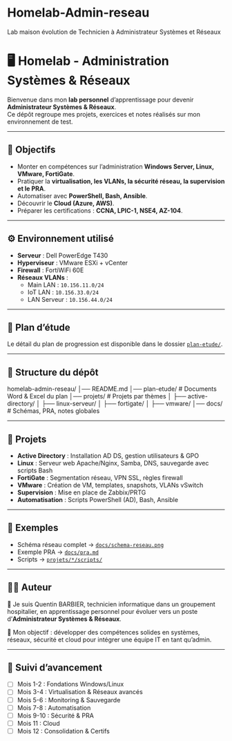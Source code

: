 # Homelab-Admin-reseau
Lab maison évolution de Technicien à Administrateur Systèmes et Réseaux
# 🖥️ Homelab - Administration Systèmes & Réseaux

Bienvenue dans mon **lab personnel** d’apprentissage pour devenir **Administrateur Systèmes & Réseaux**.  
Ce dépôt regroupe mes projets, exercices et notes réalisés sur mon environnement de test.

---

## 🎯 Objectifs
- Monter en compétences sur l’administration **Windows Server, Linux, VMware, FortiGate**.
- Pratiquer la **virtualisation, les VLANs, la sécurité réseau, la supervision et le PRA**.
- Automatiser avec **PowerShell, Bash, Ansible**.
- Découvrir le **Cloud (Azure, AWS)**.
- Préparer les certifications : **CCNA, LPIC-1, NSE4, AZ-104**.

---

## ⚙️ Environnement utilisé
- **Serveur** : Dell PowerEdge T430  
- **Hyperviseur** : VMware ESXi + vCenter  
- **Firewall** : FortiWiFi 60E  
- **Réseaux VLANs** :
  - Main LAN : `10.156.11.0/24`
  - IoT LAN : `10.156.33.0/24`
  - LAN Serveur : `10.156.44.0/24`

---

## 📅 Plan d’étude
Le détail du plan de progression est disponible dans le dossier [`plan-etude/`](Plan_Etude_Admin_Systemes_Reseaux.docx).

---

## 📂 Structure du dépôt
homelab-admin-reseau/
│── README.md
│── plan-etude/ # Documents Word & Excel du plan
│── projets/ # Projets par thèmes
│ ├── active-directory/
│ ├── linux-serveur/
│ ├── fortigate/
│ ├── vmware/
│── docs/ # Schémas, PRA, notes globales

---

## 🚀 Projets
- **Active Directory** : Installation AD DS, gestion utilisateurs & GPO  
- **Linux** : Serveur web Apache/Nginx, Samba, DNS, sauvegarde avec scripts Bash  
- **FortiGate** : Segmentation réseau, VPN SSL, règles firewall  
- **VMware** : Création de VM, templates, snapshots, VLANs vSwitch  
- **Supervision** : Mise en place de Zabbix/PRTG  
- **Automatisation** : Scripts PowerShell (AD), Bash, Ansible  

---

## 📸 Exemples
- Schéma réseau complet → [`docs/schema-reseau.png`](docs/schema-reseau.png)  
- Exemple PRA → [`docs/pra.md`](docs/pra.md)  
- Scripts → [`projets/*/scripts/`](projets/)  

---

## 🧑‍💻 Auteur
👋 Je suis Quentin BARBIER, technicien informatique dans un groupement hospitalier, en apprentissage personnel pour évoluer vers un poste d’**Administrateur Systèmes & Réseaux**.  

💼 Mon objectif : développer des compétences solides en systèmes, réseaux, sécurité et cloud pour intégrer une équipe IT en tant qu’admin.  

---

## 📌 Suivi d’avancement
- [ ] Mois 1-2 : Fondations Windows/Linux  
- [ ] Mois 3-4 : Virtualisation & Réseaux avancés  
- [ ] Mois 5-6 : Monitoring & Sauvegarde  
- [ ] Mois 7-8 : Automatisation  
- [ ] Mois 9-10 : Sécurité & PRA  
- [ ] Mois 11 : Cloud  
- [ ] Mois 12 : Consolidation & Certifs
